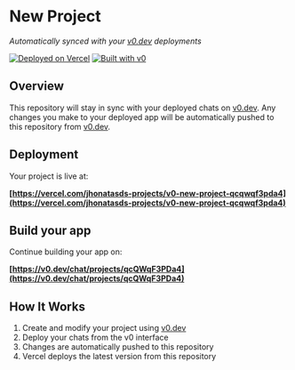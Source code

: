 # New Project

*Automatically synced with your [v0.dev](https://v0.dev) deployments*

[![Deployed on Vercel](https://img.shields.io/badge/Deployed%20on-Vercel-black?style=for-the-badge&logo=vercel)](https://vercel.com/jhonatasds-projects/v0-new-project-qcqwqf3pda4)
[![Built with v0](https://img.shields.io/badge/Built%20with-v0.dev-black?style=for-the-badge)](https://v0.dev/chat/projects/qcQWqF3PDa4)

## Overview

This repository will stay in sync with your deployed chats on [v0.dev](https://v0.dev).
Any changes you make to your deployed app will be automatically pushed to this repository from [v0.dev](https://v0.dev).

## Deployment

Your project is live at:

**[https://vercel.com/jhonatasds-projects/v0-new-project-qcqwqf3pda4](https://vercel.com/jhonatasds-projects/v0-new-project-qcqwqf3pda4)**

## Build your app

Continue building your app on:

**[https://v0.dev/chat/projects/qcQWqF3PDa4](https://v0.dev/chat/projects/qcQWqF3PDa4)**

## How It Works

1. Create and modify your project using [v0.dev](https://v0.dev)
2. Deploy your chats from the v0 interface
3. Changes are automatically pushed to this repository
4. Vercel deploys the latest version from this repository